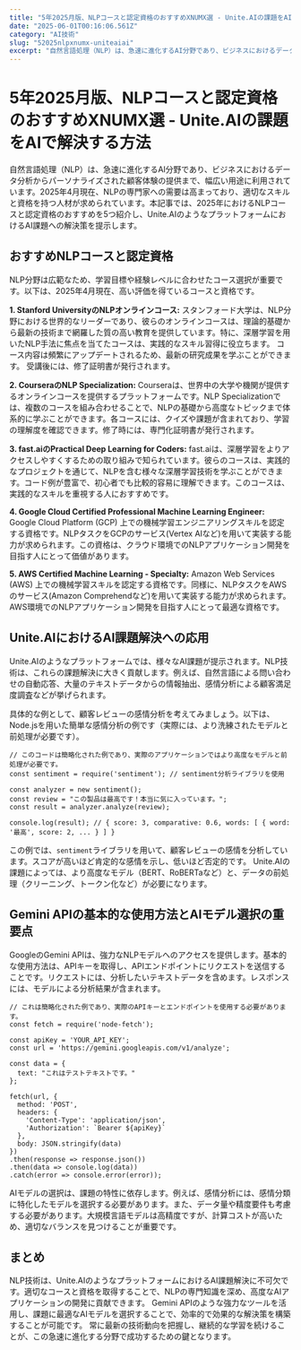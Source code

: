```yaml
---
title: "5年2025月版、NLPコースと認定資格のおすすめXNUMX選 - Unite.AIの課題をAIで解決する方法"
date: "2025-06-01T00:16:06.561Z"
category: "AI技術"
slug: "52025nlpxnumx-uniteaiai"
excerpt: "自然言語処理（NLP）は、急速に進化するAI分野であり、ビジネスにおけるデータ分析からパーソナライズされた顧客体験の提供まで、幅広い用途に利用されています。2025年4月現在、NLPの専門家への需要は高まっており、適切なスキルと資格を持つ人材が求められています。本記事では、2025年におけるNLPコ..."
---
```


# 5年2025月版、NLPコースと認定資格のおすすめXNUMX選 - Unite.AIの課題をAIで解決する方法

自然言語処理（NLP）は、急速に進化するAI分野であり、ビジネスにおけるデータ分析からパーソナライズされた顧客体験の提供まで、幅広い用途に利用されています。2025年4月現在、NLPの専門家への需要は高まっており、適切なスキルと資格を持つ人材が求められています。本記事では、2025年におけるNLPコースと認定資格のおすすめを5つ紹介し、Unite.AIのようなプラットフォームにおけるAI課題への解決策を提示します。


## おすすめNLPコースと認定資格

NLP分野は広範なため、学習目標や経験レベルに合わせたコース選択が重要です。以下は、2025年4月現在、高い評価を得ているコースと資格です。

**1. Stanford UniversityのNLPオンラインコース:** スタンフォード大学は、NLP分野における世界的なリーダーであり、彼らのオンラインコースは、理論的基礎から最新の技術まで網羅した質の高い教育を提供しています。特に、深層学習を用いたNLP手法に焦点を当てたコースは、実践的なスキル習得に役立ちます。  コース内容は頻繁にアップデートされるため、最新の研究成果を学ぶことができます。  受講後には、修了証明書が発行されます。

**2. CourseraのNLP Specialization:** Courseraは、世界中の大学や機関が提供するオンラインコースを提供するプラットフォームです。NLP Specializationでは、複数のコースを組み合わせることで、NLPの基礎から高度なトピックまで体系的に学ぶことができます。各コースには、クイズや課題が含まれており、学習の理解度を確認できます。修了時には、専門化証明書が発行されます。

**3. fast.aiのPractical Deep Learning for Coders:** fast.aiは、深層学習をよりアクセスしやすくするための取り組みで知られています。彼らのコースは、実践的なプロジェクトを通じて、NLPを含む様々な深層学習技術を学ぶことができます。コード例が豊富で、初心者でも比較的容易に理解できます。このコースは、実践的なスキルを重視する人におすすめです。

**4. Google Cloud Certified Professional Machine Learning Engineer:**  Google Cloud Platform (GCP) 上での機械学習エンジニアリングスキルを認定する資格です。NLPタスクをGCPのサービス(Vertex AIなど)を用いて実装する能力が求められます。この資格は、クラウド環境でのNLPアプリケーション開発を目指す人にとって価値があります。

**5. AWS Certified Machine Learning - Specialty:**  Amazon Web Services (AWS) 上での機械学習スキルを認定する資格です。同様に、NLPタスクをAWSのサービス(Amazon Comprehendなど)を用いて実装する能力が求められます。AWS環境でのNLPアプリケーション開発を目指す人にとって最適な資格です。


## Unite.AIにおけるAI課題解決への応用

Unite.AIのようなプラットフォームでは、様々なAI課題が提示されます。NLP技術は、これらの課題解決に大きく貢献します。例えば、自然言語による問い合わせの自動応答、大量のテキストデータからの情報抽出、感情分析による顧客満足度調査などが挙げられます。

具体的な例として、顧客レビューの感情分析を考えてみましょう。以下は、Node.jsを用いた簡単な感情分析の例です（実際には、より洗練されたモデルと前処理が必要です）。


```
// このコードは簡略化された例であり、実際のアプリケーションではより高度なモデルと前処理が必要です。
const sentiment = require('sentiment'); // sentiment分析ライブラリを使用

const analyzer = new sentiment();
const review = "この製品は最高です！本当に気に入っています。";
const result = analyzer.analyze(review);

console.log(result); // { score: 3, comparative: 0.6, words: [ { word: '最高', score: 2, ... } ] }
```

この例では、`sentiment`ライブラリを用いて、顧客レビューの感情を分析しています。スコアが高いほど肯定的な感情を示し、低いほど否定的です。  Unite.AIの課題によっては、より高度なモデル（BERT、RoBERTaなど）と、データの前処理（クリーニング、トークン化など）が必要になります。


## Gemini APIの基本的な使用方法とAIモデル選択の重要点

GoogleのGemini APIは、強力なNLPモデルへのアクセスを提供します。基本的な使用方法は、APIキーを取得し、APIエンドポイントにリクエストを送信することです。リクエストには、分析したいテキストデータを含めます。レスポンスには、モデルによる分析結果が含まれます。

```
// これは簡略化された例であり、実際のAPIキーとエンドポイントを使用する必要があります。
const fetch = require('node-fetch');

const apiKey = 'YOUR_API_KEY';
const url = 'https://gemini.googleapis.com/v1/analyze';

const data = {
  text: "これはテストテキストです。"
};

fetch(url, {
  method: 'POST',
  headers: {
    'Content-Type': 'application/json',
    'Authorization': `Bearer ${apiKey}`
  },
  body: JSON.stringify(data)
})
.then(response => response.json())
.then(data => console.log(data))
.catch(error => console.error(error));
```

AIモデルの選択は、課題の特性に依存します。例えば、感情分析には、感情分類に特化したモデルを選択する必要があります。また、データ量や精度要件も考慮する必要があります。大規模言語モデルは高精度ですが、計算コストが高いため、適切なバランスを見つけることが重要です。


## まとめ

NLP技術は、Unite.AIのようなプラットフォームにおけるAI課題解決に不可欠です。適切なコースと資格を取得することで、NLPの専門知識を深め、高度なAIアプリケーションの開発に貢献できます。  Gemini APIのような強力なツールを活用し、課題に最適なAIモデルを選択することで、効率的で効果的な解決策を構築することが可能です。  常に最新の技術動向を把握し、継続的な学習を続けることが、この急速に進化する分野で成功するための鍵となります。
